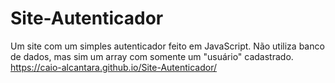 # Site-Autenticador
 Um site com um simples autenticador feito em JavaScript. Não utiliza banco de dados, mas sim um array com somente um "usuário" cadastrado.
https://caio-alcantara.github.io/Site-Autenticador/
